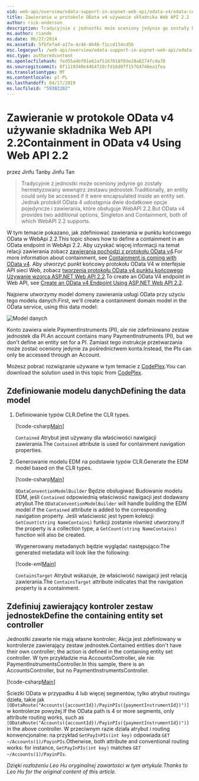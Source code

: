 ```yaml
---
uid: web-api/overview/odata-support-in-aspnet-web-api/odata-v4/odata-containment-in-web-api-22
title: Zawieranie w protokole OData v4 używanie składnika Web API 2.2 | Dokumentacja firmy Microsoft
author: rick-anderson
description: Tradycyjnie z jednostki może oceniony jedynie go zostały hermetyzowany wewnątrz zestawu jednostek. Jednak protokół OData 4 udostępnia dwie dodatkowe opcje pojedyncze i Con...
ms.author: riande
ms.date: 06/27/2014
ms.assetid: 5fbfefad-a17a-4c46-8646-f1ccd154cd56
msc.legacyurl: /web-api/overview/odata-support-in-aspnet-web-api/odata-v4/odata-containment-in-web-api-22
msc.type: authoredcontent
ms.openlocfilehash: fed55a4bf01e82af5167018f03e28a6274fcda78
ms.sourcegitcommit: 0f1119340e4464720cfd16d0ff15764746ea1fea
ms.translationtype: MT
ms.contentlocale: pl-PL
ms.lasthandoff: 04/17/2019
ms.locfileid: "59382202"
---
```

# <a name="containment-in-odata-v4-using-web-api-22"></a><span data-ttu-id="4b12e-104">Zawieranie w protokole OData v4 używanie składnika Web API 2.2</span><span class="sxs-lookup"><span data-stu-id="4b12e-104">Containment in OData v4 Using Web API 2.2</span></span>

<span data-ttu-id="4b12e-105">przez Jinfu Tan</span><span class="sxs-lookup"><span data-stu-id="4b12e-105">by Jinfu Tan</span></span>

> <span data-ttu-id="4b12e-106">Tradycyjnie z jednostki może oceniony jedynie go zostały hermetyzowany wewnątrz zestawu jednostek.</span><span class="sxs-lookup"><span data-stu-id="4b12e-106">Traditionally, an entity could only be accessed if it were encapsulated inside an entity set.</span></span> <span data-ttu-id="4b12e-107">Jednak protokół OData 4 udostępnia dwie dodatkowe opcje pojedyncze i zawierania, które obsługuje WebAPI 2.2.</span><span class="sxs-lookup"><span data-stu-id="4b12e-107">But OData v4 provides two additional options, Singleton and Containment, both of which WebAPI 2.2 supports.</span></span>


<span data-ttu-id="4b12e-108">W tym temacie pokazano, jak zdefiniować zawierania w punktu końcowego OData w WebApi 2.2.</span><span class="sxs-lookup"><span data-stu-id="4b12e-108">This topic shows how to define a containment in an OData endpoint in WebApi 2.2.</span></span> <span data-ttu-id="4b12e-109">Aby uzyskać więcej informacji na temat relacji zawierania zobacz [zawierania pochodzi z protokołu OData v4](https://blogs.msdn.com/b/odatateam/archive/2014/03/13/containment-is-coming-with-odata-v4.aspx).</span><span class="sxs-lookup"><span data-stu-id="4b12e-109">For more information about containment, see [Containment is coming with OData v4](https://blogs.msdn.com/b/odatateam/archive/2014/03/13/containment-is-coming-with-odata-v4.aspx).</span></span> <span data-ttu-id="4b12e-110">Aby utworzyć punkt końcowy protokołu OData V4 w interfejsie API sieci Web, zobacz [tworzenia protokołu OData v4 punktu końcowego Używanie wzorca ASP.NET Web API 2.2](create-an-odata-v4-endpoint.md).</span><span class="sxs-lookup"><span data-stu-id="4b12e-110">To create an OData V4 endpoint in Web API, see [Create an OData v4 Endpoint Using ASP.NET Web API 2.2](create-an-odata-v4-endpoint.md).</span></span>

<span data-ttu-id="4b12e-111">Najpierw utworzymy model domeny zawierania usługi OData przy użyciu tego modelu danych:</span><span class="sxs-lookup"><span data-stu-id="4b12e-111">First, we'll create a containment domain model in the OData service, using this data model:</span></span>

![Model danych](odata-containment-in-web-api-22/_static/image1.png)

<span data-ttu-id="4b12e-113">Konto zawiera wiele PaymentInstruments (PI), ale nie zdefiniowano zestaw jednostek dla PI.</span><span class="sxs-lookup"><span data-stu-id="4b12e-113">An account contains many PaymentInstruments (PI), but we don't define an entity set for a PI.</span></span> <span data-ttu-id="4b12e-114">Zamiast tego instrukcje przetwarzania może zostać oceniony jedynie za pośrednictwem konta.</span><span class="sxs-lookup"><span data-stu-id="4b12e-114">Instead, the PIs can only be accessed through an Account.</span></span>

<span data-ttu-id="4b12e-115">Możesz pobrać rozwiązanie używane w tym temacie z [CodePlex](https://aspnet.codeplex.com/SourceControl/latest#Samples/WebApi/OData/v4/ODataContainmentSample/).</span><span class="sxs-lookup"><span data-stu-id="4b12e-115">You can download the solution used in this topic from [CodePlex](https://aspnet.codeplex.com/SourceControl/latest#Samples/WebApi/OData/v4/ODataContainmentSample/).</span></span>

## <a name="defining-the-data-model"></a><span data-ttu-id="4b12e-116">Zdefiniowanie modelu danych</span><span class="sxs-lookup"><span data-stu-id="4b12e-116">Defining the data model</span></span>

1. <span data-ttu-id="4b12e-117">Definiowanie typów CLR.</span><span class="sxs-lookup"><span data-stu-id="4b12e-117">Define the CLR types.</span></span>

    [!code-csharp[Main](odata-containment-in-web-api-22/samples/sample1.cs)]

    <span data-ttu-id="4b12e-118">`Contained` Atrybut jest używany dla właściwości nawigacji zawierania.</span><span class="sxs-lookup"><span data-stu-id="4b12e-118">The `Contained` attribute is used for containment navigation properties.</span></span>
2. <span data-ttu-id="4b12e-119">Generowanie modelu EDM na podstawie typów CLR.</span><span class="sxs-lookup"><span data-stu-id="4b12e-119">Generate the EDM model based on the CLR types.</span></span>

    [!code-csharp[Main](odata-containment-in-web-api-22/samples/sample2.cs)]

    <span data-ttu-id="4b12e-120">`ODataConventionModelBuilder` Będzie obsługiwać Budowanie modelu EDM, jeśli `Contained` odpowiednią właściwość nawigacji jest dodawany atrybut.</span><span class="sxs-lookup"><span data-stu-id="4b12e-120">The `ODataConventionModelBuilder` will handle building the EDM model if the `Contained` attribute is added to the corresponding navigation property.</span></span> <span data-ttu-id="4b12e-121">Jeśli właściwość jest typem kolekcji `GetCount(string NameContains)` funkcji zostanie również utworzony.</span><span class="sxs-lookup"><span data-stu-id="4b12e-121">If the property is a collection type, a `GetCount(string NameContains)` function will also be created.</span></span>

    <span data-ttu-id="4b12e-122">Wygenerowany metadanych będzie wyglądać następująco:</span><span class="sxs-lookup"><span data-stu-id="4b12e-122">The generated metadata will look like the following:</span></span>

    [!code-xml[Main](odata-containment-in-web-api-22/samples/sample3.xml?highlight=10)]

    <span data-ttu-id="4b12e-123">`ContainsTarget` Atrybut wskazuje, że właściwość nawigacji jest relacją zawierania.</span><span class="sxs-lookup"><span data-stu-id="4b12e-123">The `ContainsTarget` attribute indicates that the navigation property is a containment.</span></span>

## <a name="define-the-containing-entity-set-controller"></a><span data-ttu-id="4b12e-124">Zdefiniuj zawierający kontroler zestaw jednostek</span><span class="sxs-lookup"><span data-stu-id="4b12e-124">Define the containing entity set controller</span></span>

<span data-ttu-id="4b12e-125">Jednostki zawarte nie mają własne kontroler; Akcja jest zdefiniowany w kontrolerze zawierający zestaw jednostek.</span><span class="sxs-lookup"><span data-stu-id="4b12e-125">Contained entities don't have their own controller; the action is defined in the containing entity set controller.</span></span> <span data-ttu-id="4b12e-126">W tym przykładzie ma AccountsController, ale nie PaymentInstrumentsController.</span><span class="sxs-lookup"><span data-stu-id="4b12e-126">In this sample, there is an AccountsController, but no PaymentInstrumentsController.</span></span>

[!code-csharp[Main](odata-containment-in-web-api-22/samples/sample4.cs)]

<span data-ttu-id="4b12e-127">Ścieżki OData w przypadku 4 lub więcej segmentów, tylko atrybut routingu dzieła, takie jak `[ODataRoute("Accounts({accountId})/PayinPIs({paymentInstrumentId})")]` w kontrolerze powyżej.</span><span class="sxs-lookup"><span data-stu-id="4b12e-127">If the OData path is 4 or more segments, only attribute routing works, such as `[ODataRoute("Accounts({accountId})/PayinPIs({paymentInstrumentId})")]` in the above controller.</span></span> <span data-ttu-id="4b12e-128">W przeciwnym razie działa atrybut i routing konwencjonalne: na przykład `GetPayInPIs(int key)` odpowiada `GET ~/Accounts(1)/PayinPIs`.</span><span class="sxs-lookup"><span data-stu-id="4b12e-128">Otherwise, both attribute and conventional routing works: for instance, `GetPayInPIs(int key)` matches `GET ~/Accounts(1)/PayinPIs`.</span></span>

<span data-ttu-id="4b12e-129">*Dzięki rozłożeniu Leo Hu oryginalnej zawartości w tym artykule.*</span><span class="sxs-lookup"><span data-stu-id="4b12e-129">*Thanks to Leo Hu for the original content of this article.*</span></span>
